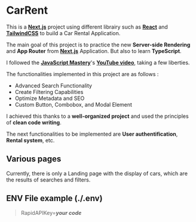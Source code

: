 # CarRent

This is a [<b>Next.js</b>](https://nextjs.org/) project using different librairy such as [<b>React</b>](https://react.dev/) and [<b>TailwindCSS</b>](https://tailwindcss.com/) to build a Car Rental Application.

The main goal of this project is to practice the new <b>Server-side Rendering</b> and <b>App Router</b> from [<b>Next.js</b>](https://nextjs.org/) Application.
But also to learn <b>TypeScript</b>.

I followed the [<b>JavaScript Mastery</b>](https://www.youtube.com/@javascriptmastery)'s [<b>YouTube video</b>](https://youtu.be/pUNSHPyVryU?si=3y4dQ9sSKVkrDBGU), taking a few liberties.

The functionalities implemented in this project are as follows :

- Advanced Search Functionality
- Create Filtering Capabilities
- Optimize Metadata and SEO
- Custom Button, Combobox, and Modal Element

I achieved this thanks to a <b>well-organized project</b> and used the principles of <b>clean code writing</b>.

The next functionalities to be implemented are <b>User authentification</b>, <b>Rental system</b>, etc.

## Various pages

Currently, there is only a Landing page with the display of cars, which are the results of searches and filters.

## ENV File example (./.env)

> RapidAPIKey=<i><b>your code</b></i>
